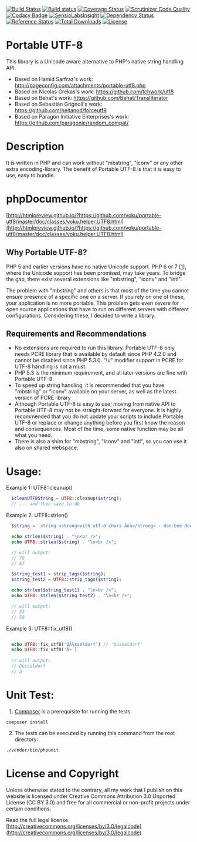 [![Build Status](https://travis-ci.org/voku/portable-utf8.svg?branch=master)](https://travis-ci.org/voku/portable-utf8)
[![Build status](https://ci.appveyor.com/api/projects/status/gnejjnk7qplr7f5t/branch/master?svg=true)](https://ci.appveyor.com/project/voku/portable-utf8/branch/master)
[![Coverage Status](https://coveralls.io/repos/voku/portable-utf8/badge.svg?branch=master&service=github)](https://coveralls.io/github/voku/portable-utf8?branch=master)
[![Scrutinizer Code Quality](https://scrutinizer-ci.com/g/voku/portable-utf8/badges/quality-score.png?b=master)](https://scrutinizer-ci.com/g/voku/portable-utf8/?branch=master)
[![Codacy Badge](https://www.codacy.com/project/badge/997c9bb10d1c4791967bdf2e42013e8e)](https://www.codacy.com/app/voku/portable-utf8)
[![SensioLabsInsight](https://insight.sensiolabs.com/projects/be5bf087-366c-463e-ac9f-c184db6347ba/mini.png)](https://insight.sensiolabs.com/projects/be5bf087-366c-463e-ac9f-c184db6347ba)
[![Dependency Status](https://www.versioneye.com/php/voku:portable-utf8/dev-master/badge.svg)](https://www.versioneye.com/php/voku:portable-utf8/dev-master)
[![Reference Status](https://www.versioneye.com/php/voku:portable-utf8/reference_badge.svg?style=flat)](https://www.versioneye.com/php/voku:portable-utf8/references)
[![Total Downloads](https://poser.pugx.org/voku/portable-utf8/downloads)](https://packagist.org/packages/voku/portable-utf8)
[![License](https://poser.pugx.org/voku/portable-utf8/license.svg)](https://packagist.org/packages/voku/portable-utf8)

Portable UTF-8
=============

This library is a Unicode aware alternative to PHP's native string handling API.

- Based on Hamid Sarfraz's work: http://pageconfig.com/attachments/portable-utf8.php
- Based on Nicolas Grekas's work: https://github.com/tchwork/utf8
- Based on Behat's work: https://github.com/Behat/Transliterator
- Based on Sebastián Grignoli's work: https://github.com/neitanod/forceutf8
- Based on Paragon Initiative Enterprises's work: https://github.com/paragonie/random_compat/

Description
===========

It is written in PHP and can work without "mbstring", "iconv" or any other extra encoding-library. The benefit of Portable UTF-8 is that it is easy to use, easy to bundle.

phpDocumentor
=============

[http://htmlpreview.github.io/?https://github.com/voku/portable-utf8/master/doc/classes/voku.helper.UTF8.html](http://htmlpreview.github.io/?https://github.com/voku/portable-utf8/master/doc/classes/voku.helper.UTF8.html)


##  Why Portable UTF-8?[]()
PHP 5 and earlier versions have no native Unicode support. PHP 6 or 7 [[1]](http://schlueters.de/blog/archives/128-Future-of-PHP-6.html), where the Unicode support has been promised, may take years. To bridge the gap, there exist several extensions like "mbstring", "iconv" and "intl".

The problem with "mbstring" and others is that most of the time you cannot ensure presence of a specific one on a server. If you rely on one of these, your application is no more portable. This problem gets even severe for open source applications that have to run on different servers with different configurations. Considering these, I decided to write a library:

## Requirements and Recommendations

*   No extensions are required to run this library. Portable UTF-8 only needs PCRE library that is available by default since PHP 4.2.0 and cannot be disabled since PHP 5.3.0. "\u" modifier support in PCRE for UTF-8 handling is not a must.
*   PHP 5.3 is the minimum requirement, and all later versions are fine with Portable UTF-8.
*   To speed up string handling, it is recommended that you have "mbstring" or "iconv" available on your server, as well as the latest version of PCRE library
*   Although Portable UTF-8 is easy to use; moving from native API to Portable UTF-8 may not be straight-forward for everyone. It is highly recommended that you do not update your scripts to include Portable UTF-8 or replace or change anything before you first know the reason and consequences. Most of the time, some native function may be all what you need.
*   There is also a shim for "mbstring", "iconv" and "intl", so you can use it also on shared webspace. 

Usage:
======

Example 1: UTF8::cleanup()
```php
  $cleanUTF8String = UTF8::cleanup($string);
  // ... and then save to db
```

Example 2: UTF8::strlen()
```php
  $string = 'string <strong>with utf-8 chars åèä</strong> - doo-bee doo-bee dooh';

  echo strlen($string) . "\n<br />";
  echo UTF8::strlen($string) . "\n<br />";

  // will output:
  // 70
  // 67

  $string_test1 = strip_tags($string);
  $string_test2 = UTF8::strip_tags($string);

  echo strlen($string_test1) . "\n<br />";
  echo UTF8::strlen($string_test2) . "\n<br />";

  // will output:
  // 53
  // 50
```

Example 3: UTF8::fix_utf8()
```php

  echo UTF8::fix_utf8('DÃ¼sseldorf') // 'Düsseldorf'
  echo UTF8::fix_utf8('Ã¤')
  
  // will output:
  // Düsseldorf
  // ä
```

Unit Test:
==========

1) [Composer](https://getcomposer.org) is a prerequisite for running the tests.

```
composer install
```

2) The tests can be executed by running this command from the root directory:

```bash
./vendor/bin/phpunit
```

License and Copyright
=====================

Unless otherwise stated to the contrary, all my work that I publish on this website is licensed under Creative Commons Attribution 3.0 Unported License (CC BY 3.0) and free for all commercial or non-profit projects under certain conditions.

Read the full legal license. [http://creativecommons.org/licenses/by/3.0/legalcode](http://creativecommons.org/licenses/by/3.0/legalcode)
